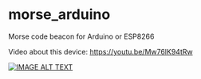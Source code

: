 # morse_arduino
Morse code beacon for Arduino or ESP8266

Video about this device: https://youtu.be/Mw76lK94tRw

[![IMAGE ALT TEXT](http://img.youtube.com/vi/Mw76lK94tRw/0.jpg)](http://www.youtube.com/watch?v=Mw76lK94tRw "Video Title")
